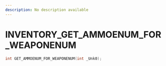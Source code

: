 ```yaml
---
description: No description available 
---
```


# INVENTORY\_GET_AMMOENUM_FOR_WEAPONENUM

```cpp
int GET_AMMOENUM_FOR_WEAPONENUM(int _Unk0);
```